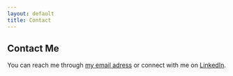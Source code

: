 ```yaml
---
layout: default
title: Contact
---
```


<section class="contact">
  <h2>Contact Me</h2>
  <p>You can reach me through <a href="mailto:habibbenkheder5@gmail.com">my email adress</a> or connect with me on <a href="https://www.linkedin.com/in/habib-ben-khedher-bb7a02154/">LinkedIn</a>.</p>
</section>
